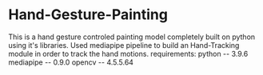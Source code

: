 # Hand-Gesture-Painting

This is a hand gesture controled painting model completely built on python using it's libraries.
Used mediapipe pipeline to build an Hand-Tracking module in order to track the hand motions. 
requirements:
python -- 3.9.6
mediapipe -- 0.9.0
opencv -- 4.5.5.64
